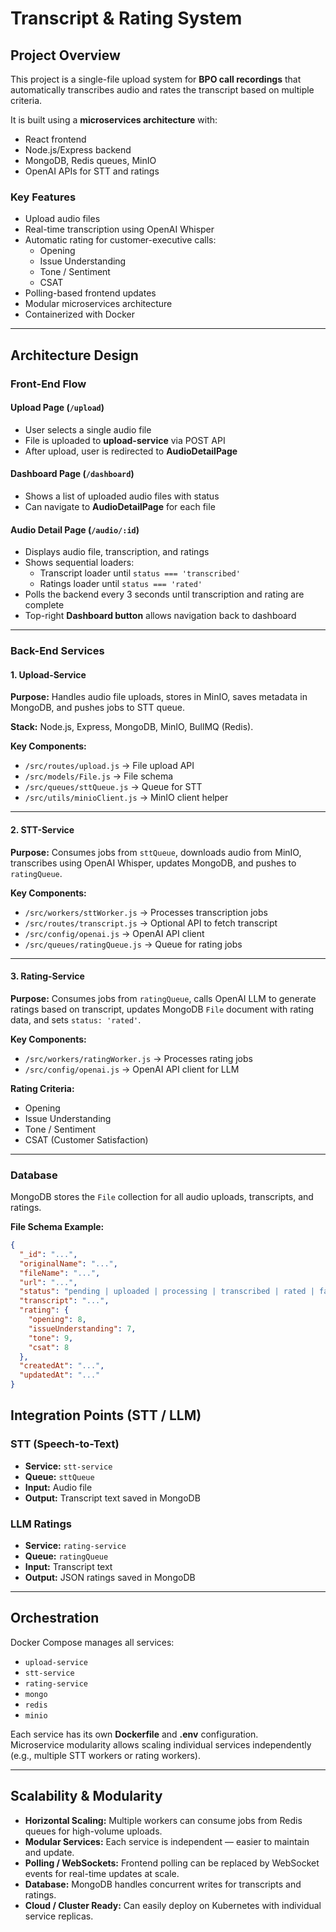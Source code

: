 # Transcript & Rating System  

## Project Overview  
This project is a single-file upload system for **BPO call recordings** that automatically transcribes audio and rates the transcript based on multiple criteria.  

It is built using a **microservices architecture** with:  
- React frontend  
- Node.js/Express backend  
- MongoDB, Redis queues, MinIO  
- OpenAI APIs for STT and ratings  

### Key Features  
- Upload audio files  
- Real-time transcription using OpenAI Whisper  
- Automatic rating for customer-executive calls:  
  - Opening  
  - Issue Understanding  
  - Tone / Sentiment  
  - CSAT  
- Polling-based frontend updates  
- Modular microservices architecture  
- Containerized with Docker  

---

## Architecture Design  

### Front-End Flow  

#### Upload Page (`/upload`)  
- User selects a single audio file  
- File is uploaded to **upload-service** via POST API  
- After upload, user is redirected to **AudioDetailPage**  

#### Dashboard Page (`/dashboard`)  
- Shows a list of uploaded audio files with status  
- Can navigate to **AudioDetailPage** for each file  

#### Audio Detail Page (`/audio/:id`)  
- Displays audio file, transcription, and ratings  
- Shows sequential loaders:  
  - Transcript loader until `status === 'transcribed'`  
  - Ratings loader until `status === 'rated'`  
- Polls the backend every 3 seconds until transcription and rating are complete  
- Top-right **Dashboard button** allows navigation back to dashboard  

---

### Back-End Services  

#### 1. Upload-Service  
**Purpose:** Handles audio file uploads, stores in MinIO, saves metadata in MongoDB, and pushes jobs to STT queue.  

**Stack:** Node.js, Express, MongoDB, MinIO, BullMQ (Redis).  

**Key Components:**  
- `/src/routes/upload.js` → File upload API  
- `/src/models/File.js` → File schema  
- `/src/queues/sttQueue.js` → Queue for STT  
- `/src/utils/minioClient.js` → MinIO client helper  

---

#### 2. STT-Service  
**Purpose:** Consumes jobs from `sttQueue`, downloads audio from MinIO, transcribes using OpenAI Whisper, updates MongoDB, and pushes to `ratingQueue`.  

**Key Components:**  
- `/src/workers/sttWorker.js` → Processes transcription jobs  
- `/src/routes/transcript.js` → Optional API to fetch transcript  
- `/src/config/openai.js` → OpenAI API client  
- `/src/queues/ratingQueue.js` → Queue for rating jobs  

---

#### 3. Rating-Service  
**Purpose:** Consumes jobs from `ratingQueue`, calls OpenAI LLM to generate ratings based on transcript, updates MongoDB `File` document with rating data, and sets `status: 'rated'`.  

**Key Components:**  
- `/src/workers/ratingWorker.js` → Processes rating jobs  
- `/src/config/openai.js` → OpenAI API client for LLM  

**Rating Criteria:**  
- Opening  
- Issue Understanding  
- Tone / Sentiment  
- CSAT (Customer Satisfaction)  

---

### Database  

MongoDB stores the `File` collection for all audio uploads, transcripts, and ratings.  

**File Schema Example:**  
```json
{
  "_id": "...",
  "originalName": "...",
  "fileName": "...",
  "url": "...",
  "status": "pending | uploaded | processing | transcribed | rated | failed",
  "transcript": "...",
  "rating": {
    "opening": 8,
    "issueUnderstanding": 7,
    "tone": 9,
    "csat": 8
  },
  "createdAt": "...",
  "updatedAt": "..."
}
```

## Integration Points (STT / LLM)

### STT (Speech-to-Text)
- **Service:** `stt-service`  
- **Queue:** `sttQueue`  
- **Input:** Audio file  
- **Output:** Transcript text saved in MongoDB  

### LLM Ratings
- **Service:** `rating-service`  
- **Queue:** `ratingQueue`  
- **Input:** Transcript text  
- **Output:** JSON ratings saved in MongoDB  

---

## Orchestration
Docker Compose manages all services:  
- `upload-service`  
- `stt-service`  
- `rating-service`  
- `mongo`  
- `redis`  
- `minio`  

Each service has its own **Dockerfile** and **.env** configuration.  
Microservice modularity allows scaling individual services independently (e.g., multiple STT workers or rating workers).  

---

## Scalability & Modularity
- **Horizontal Scaling:** Multiple workers can consume jobs from Redis queues for high-volume uploads.  
- **Modular Services:** Each service is independent — easier to maintain and update.  
- **Polling / WebSockets:** Frontend polling can be replaced by WebSocket events for real-time updates at scale.  
- **Database:** MongoDB handles concurrent writes for transcripts and ratings.  
- **Cloud / Cluster Ready:** Can easily deploy on Kubernetes with individual service replicas.  

